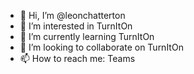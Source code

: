- 👋 Hi, I’m @leonchatterton
- 👀 I’m interested in TurnItOn
- 🌱 I’m currently learning TurnItOn
- 💞️ I’m looking to collaborate on TurnItOn
- 📫 How to reach me: Teams

<!---
leonchatterton/leonchatterton is a ✨ special ✨ repository because its `README.md` (this file) appears on your GitHub profile.
You can click the Preview link to take a look at your changes.
--->
